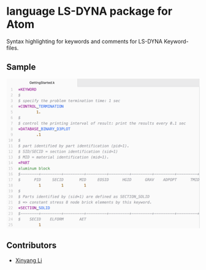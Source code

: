 # language LS-DYNA package for Atom

Syntax highlighting for keywords and comments for LS-DYNA Keyword-files.

## Sample
![Sample file](https://raw.githubusercontent.com/sululee/language-lsdyna/master/Preview_language-lsdyna.png)

## Contributors
* [Xinyang Li](https://github.com/sululee)
